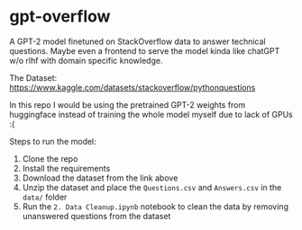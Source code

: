 # gpt-overflow
A GPT-2 model finetuned on StackOverflow data to answer technical questions.
Maybe even a frontend to serve the model kinda like chatGPT w/o rlhf with
domain specific knowledge.

The Dataset: https://www.kaggle.com/datasets/stackoverflow/pythonquestions

In this repo I would be using the pretrained GPT-2 weights from
huggingface instead of training the whole model myself due to lack of GPUs :(

Steps to run the model:
1. Clone the repo
2. Install the requirements
3. Download the dataset from the link above
4. Unzip the dataset and place the `Questions.csv` and `Answers.csv` in the
   `data/` folder
5. Run the `2. Data Cleanup.ipynb` notebook to clean the data by removing
   unanswered questions from the dataset
